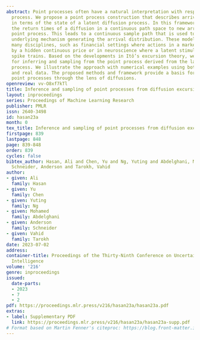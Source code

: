 ```yaml
---
abstract: Point processes often have a natural interpretation with respect to a continuous
  process. We propose a point process construction that describes arrival time observations
  in terms of the state of a latent diffusion process. In this framework, we relate
  the return times of a diffusion in a continuous path space to new arrivals of the
  point process. This leads to a continuous sample path that is used to describe the
  underlying mechanism generating the arrival distribution. These models arise in
  many disciplines, such as financial settings where actions in a market are determined
  by a hidden continuous price or in neuroscience where a latent stimulus generates
  spike trains. Based on the developments in Itô’s excursion theory, we propose methods
  for inferring and sampling from the point process derived from the latent diffusion
  process. We illustrate the approach with numerical examples using both simulated
  and real data. The proposed methods and framework provide a basis for interpreting
  point processes through the lens of diffusions.
openreview: vv-O8xf7kTl
title: Inference and sampling of point processes from diffusion excursions
layout: inproceedings
series: Proceedings of Machine Learning Research
publisher: PMLR
issn: 2640-3498
id: hasan23a
month: 0
tex_title: Inference and sampling of point processes from diffusion excursions
firstpage: 839
lastpage: 848
page: 839-848
order: 839
cycles: false
bibtex_author: Hasan, Ali and Chen, Yu and Ng, Yuting and Abdelghani, Mohamed and
  Schneider, Anderson and Tarokh, Vahid
author:
- given: Ali
  family: Hasan
- given: Yu
  family: Chen
- given: Yuting
  family: Ng
- given: Mohamed
  family: Abdelghani
- given: Anderson
  family: Schneider
- given: Vahid
  family: Tarokh
date: 2023-07-02
address:
container-title: Proceedings of the Thirty-Ninth Conference on Uncertainty in Artificial
  Intelligence
volume: '216'
genre: inproceedings
issued:
  date-parts:
  - 2023
  - 7
  - 2
pdf: https://proceedings.mlr.press/v216/hasan23a/hasan23a.pdf
extras:
- label: Supplementary PDF
  link: https://proceedings.mlr.press/v216/hasan23a/hasan23a-supp.pdf
# Format based on Martin Fenner's citeproc: https://blog.front-matter.io/posts/citeproc-yaml-for-bibliographies/
---
```


